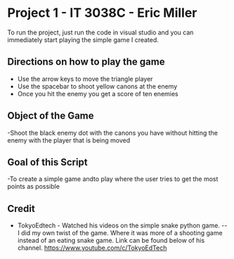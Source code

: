 # Project 1 - IT 3038C - Eric Miller

To run the project, just run the code in visual studio and you can immediately start playing the simple game I created.

## Directions on how to play the game

- Use the arrow keys to move the triangle player
- Use the spacebar to shoot yellow canons at the enemy
- Once you hit the enemy you get a score of ten enemies

## Object of the Game

-Shoot the black enemy dot with the canons you have without hitting the enemy with the player that is being moved

## Goal of this Script
-To create a simple game andto play where the user tries to get the most points as possible

## Credit 
- TokyoEdtech - Watched his videos on the simple snake python game.
--I did my own twist of the game. Where it was more of a shooting game instead of an eating snake game. Link can be found below of his channel.
https://www.youtube.com/c/TokyoEdTech
